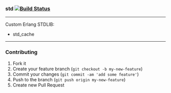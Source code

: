 ### std [![Build Status](https://secure.travis-ci.org/artemeff/std.png)](http://travis-ci.org/artemeff/std)

---

Custom Erlang STDLIB:

* std_cache

---

### Contributing

1. Fork it
2. Create your feature branch (`git checkout -b my-new-feature`)
3. Commit your changes (`git commit -am 'add some feature'`)
4. Push to the branch (`git push origin my-new-feature`)
5. Create new Pull Request
